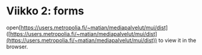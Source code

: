 # Viikko 2: forms

open[https://users.metropolia.fi/~matian/mediapalvelut/mui/dist] ([https://users.metropolia.fi/~matian/mediapalvelut/mui/dist](https://users.metropolia.fi/~matian/mediapalvelut/mui/dist)) to view it in the browser.
